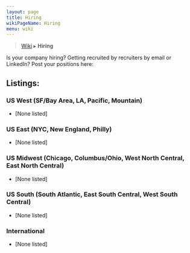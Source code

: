 ```yaml
---
layout: page
title: Hiring
wikiPageName: Hiring
menu: wiki
---
```


> [Wiki](Home) ▸ **Hiring**

Is your company hiring? Getting recruited by recruiters by email or LinkedIn? Post your positions here:

## Listings:

### US West (SF/Bay Area, LA, Pacific, Mountain)

* [None listed]

### US East (NYC, New England, Philly)

* [None listed]

### US Midwest (Chicago, Columbus/Ohio, West North Central, East North Central)

* [None listed]

### US South (South Atlantic, East South Central, West South Central)

* [None listed]

### International

* [None listed]
